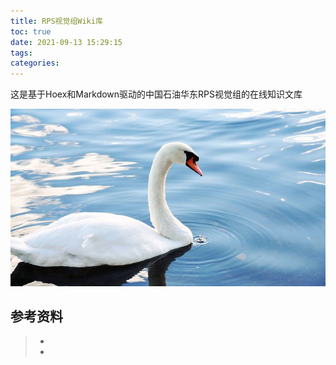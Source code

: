 ```yaml
---
title: RPS视觉组Wiki库
toc: true
date: 2021-09-13 15:29:15
tags:
categories:
---
```


这是基于Hoex和Markdown驱动的中国石油华东RPS视觉组的在线知识文库

![](Index/index.jpeg)



## 参考资料
> - []()
> - []()
